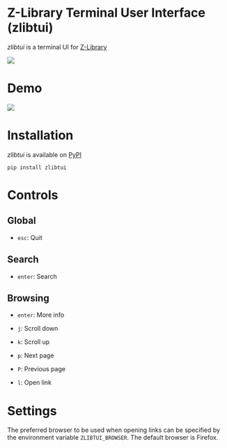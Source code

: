 # Z-Library Terminal User Interface (zlibtui)

_zlibtui_ is a terminal UI for [Z-Library](https://b-ok.cc/)

![](https://github.com/jfto23/zibtui/blob/master/images/zlibtui_pic.png)

# Demo

![](https://github.com/jfto23/zibtui/blob/master/images/zlibtui_showcase.gif)

# Installation

_zlibtui_ is available on [PyPI](https://pypi.org/project/zlibtui/1.0.0/)

```
pip install zlibtui
```

# Controls

## Global

- `esc`: Quit

## Search

- `enter`: Search

## Browsing

- `enter`: More info

- `j`: Scroll down

- `k`: Scroll up

- `p`: Next page

- `P`: Previous page 

- `l`: Open link

# Settings

The preferred browser to be used when opening links can be specified by the environment variable `ZLIBTUI_BROWSER`. The default browser is Firefox.

